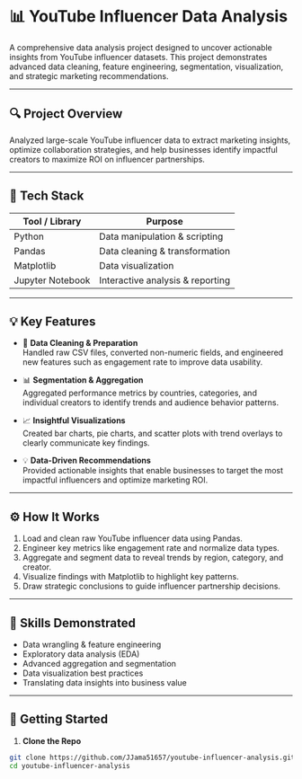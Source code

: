 # 📊 YouTube Influencer Data Analysis

A comprehensive data analysis project designed to uncover actionable insights from YouTube influencer datasets. This project demonstrates advanced data cleaning, feature engineering, segmentation, visualization, and strategic marketing recommendations.

---

## 🔍 Project Overview

Analyzed large-scale YouTube influencer data to extract marketing insights, optimize collaboration strategies, and help businesses identify impactful creators to maximize ROI on influencer partnerships.

---

## 🧰 Tech Stack

| Tool / Library     | Purpose                        |
|--------------------|--------------------------------|
| Python             | Data manipulation & scripting  |
| Pandas             | Data cleaning & transformation |
| Matplotlib         | Data visualization             |
| Jupyter Notebook   | Interactive analysis & reporting|

---

## 💡 Key Features

- 🔄 **Data Cleaning & Preparation**  
  Handled raw CSV files, converted non-numeric fields, and engineered new features such as engagement rate to improve data usability.

- 📊 **Segmentation & Aggregation**  
  Aggregated performance metrics by countries, categories, and individual creators to identify trends and audience behavior patterns.

- 📈 **Insightful Visualizations**  
  Created bar charts, pie charts, and scatter plots with trend overlays to clearly communicate key findings.

- 💡 **Data-Driven Recommendations**  
  Provided actionable insights that enable businesses to target the most impactful influencers and optimize marketing ROI.

---

## ⚙️ How It Works

1. Load and clean raw YouTube influencer data using Pandas.
2. Engineer key metrics like engagement rate and normalize data types.
3. Aggregate and segment data to reveal trends by region, category, and creator.
4. Visualize findings with Matplotlib to highlight key patterns.
5. Draw strategic conclusions to guide influencer partnership decisions.

---

## 🧠 Skills Demonstrated

- Data wrangling & feature engineering  
- Exploratory data analysis (EDA)  
- Advanced aggregation and segmentation  
- Data visualization best practices  
- Translating data insights into business value  

---

## 🚀 Getting Started

1. **Clone the Repo**
```bash
git clone https://github.com/JJama51657/youtube-influencer-analysis.git
cd youtube-influencer-analysis
